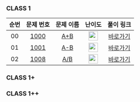 ### CLASS 1

|          순번          |        문제 번호         |        문제 이름         |         난이도          |        풀이 링크         |
| :-----: | :-----: | :-----: | :-----: | :-----: |
| 00 | <a href="https://www.acmicpc.net/problem/1000" target="_blank">1000</a> | <a href="https://www.acmicpc.net/problem/1000" target="_blank">A+B</a> | <img height="25px" width="25px" src="https://static.solved.ac/tier_small/1.svg"/> | <a href="1000.swift">바로가기</a> |
| 01 | <a href="https://www.acmicpc.net/problem/1001" target="_blank">1001</a> | <a href="https://www.acmicpc.net/problem/1001" target="_blank">A-B</a> | <img height="25px" width="25px" src="https://static.solved.ac/tier_small/1.svg"/> | <a href="1001.swift">바로가기</a> |
| 02 | <a href="https://www.acmicpc.net/problem/1008" target="_blank">1008</a> | <a href="https://www.acmicpc.net/problem/1008" target="_blank">A/B</a> | <img height="25px" width="25px" src="https://static.solved.ac/tier_small/1.svg"/> | <a href="1008.swift">바로가기</a> |

### CLASS 1+

### CLASS 1++

